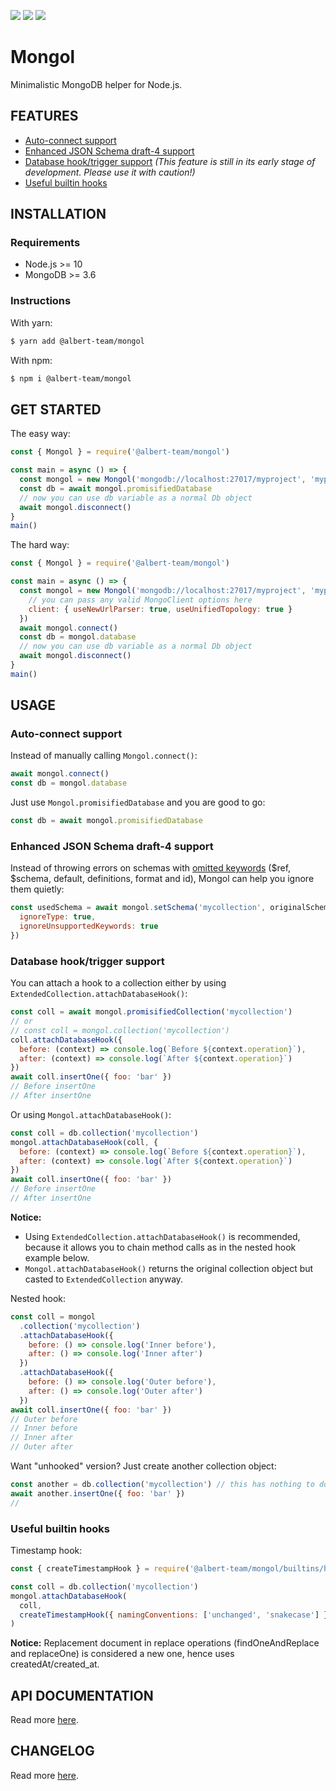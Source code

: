 [![](https://img.shields.io/github/license/albert-team/mongol.svg?style=flat-square)](https://github.com/albert-team/mongol)
[![](https://img.shields.io/npm/v/@albert-team/mongol.svg?style=flat-square)](https://www.npmjs.com/package/@albert-team/mongol)
[![](https://img.shields.io/travis/com/albert-team/mongol.svg?style=flat-square)](https://travis-ci.com/albert-team/mongol)

# Mongol

Minimalistic MongoDB helper for Node.js.

## FEATURES

- [Auto-connect support](#auto-connect-support)
- [Enhanced JSON Schema draft-4 support](#enhanced-json-schema-draft-4-support)
- [Database hook/trigger support](#database-hooktrigger-support) _(This feature is still in its early stage of development. Please use it with caution!)_
- [Useful builtin hooks](#useful-builtin-hooks)

## INSTALLATION

### Requirements

- Node.js >= 10
- MongoDB >= 3.6

### Instructions

With yarn:

```bash
$ yarn add @albert-team/mongol
```

With npm:

```bash
$ npm i @albert-team/mongol
```

## GET STARTED

The easy way:

```js
const { Mongol } = require('@albert-team/mongol')

const main = async () => {
  const mongol = new Mongol('mongodb://localhost:27017/myproject', 'myproject')
  const db = await mongol.promisifiedDatabase
  // now you can use db variable as a normal Db object
  await mongol.disconnect()
}
main()
```

The hard way:

```js
const { Mongol } = require('@albert-team/mongol')

const main = async () => {
  const mongol = new Mongol('mongodb://localhost:27017/myproject', 'myproject', {
    // you can pass any valid MongoClient options here
    client: { useNewUrlParser: true, useUnifiedTopology: true }
  })
  await mongol.connect()
  const db = mongol.database
  // now you can use db variable as a normal Db object
  await mongol.disconnect()
}
main()
```

## USAGE

### Auto-connect support

Instead of manually calling `Mongol.connect()`:

```js
await mongol.connect()
const db = mongol.database
```

Just use `Mongol.promisifiedDatabase` and you are good to go:

```js
const db = await mongol.promisifiedDatabase
```

### Enhanced JSON Schema draft-4 support

Instead of throwing errors on schemas with [omitted keywords](https://docs.mongodb.com/manual/reference/operator/query/jsonSchema/#json-schema-omission) ($ref, $schema, default, definitions, format and id), Mongol can help you ignore them quietly:

```js
const usedSchema = await mongol.setSchema('mycollection', originalSchema, {
  ignoreType: true,
  ignoreUnsupportedKeywords: true
})
```

### Database hook/trigger support

You can attach a hook to a collection either by using `ExtendedCollection.attachDatabaseHook()`:

```js
const coll = await mongol.promisifiedCollection('mycollection')
// or
// const coll = mongol.collection('mycollection')
coll.attachDatabaseHook({
  before: (context) => console.log(`Before ${context.operation}`),
  after: (context) => console.log(`After ${context.operation}`)
})
await coll.insertOne({ foo: 'bar' })
// Before insertOne
// After insertOne
```

Or using `Mongol.attachDatabaseHook()`:

```js
const coll = db.collection('mycollection')
mongol.attachDatabaseHook(coll, {
  before: (context) => console.log(`Before ${context.operation}`),
  after: (context) => console.log(`After ${context.operation}`)
})
await coll.insertOne({ foo: 'bar' })
// Before insertOne
// After insertOne
```

**Notice:**

- Using `ExtendedCollection.attachDatabaseHook()` is recommended, because it allows you to chain method calls as in the nested hook example below.
- `Mongol.attachDatabaseHook()` returns the original collection object but casted to `ExtendedCollection` anyway.

Nested hook:

```js
const coll = mongol
  .collection('mycollection')
  .attachDatabaseHook({
    before: () => console.log('Inner before'),
    after: () => console.log('Inner after')
  })
  .attachDatabaseHook({
    before: () => console.log('Outer before'),
    after: () => console.log('Outer after')
  })
await coll.insertOne({ foo: 'bar' })
// Outer before
// Inner before
// Inner after
// Outer after
```

Want "unhooked" version? Just create another collection object:

```js
const another = db.collection('mycollection') // this has nothing to do with coll variable above
await another.insertOne({ foo: 'bar' })
//
```

### Useful builtin hooks

Timestamp hook:

```js
const { createTimestampHook } = require('@albert-team/mongol/builtins/hooks')

const coll = db.collection('mycollection')
mongol.attachDatabaseHook(
  coll,
  createTimestampHook({ namingConventions: ['unchanged', 'snakecase'] })
)
```

**Notice:** Replacement document in replace operations (findOneAndReplace and replaceOne) is considered a new one, hence uses createdAt/created_at.

## API DOCUMENTATION

Read more [here](https://albert-team.github.io/mongol).

## CHANGELOG

Read more [here](https://github.com/albert-team/mongol/blob/master/CHANGELOG.md).
